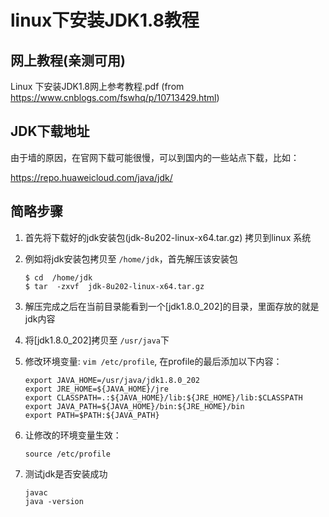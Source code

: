 # linux下安装JDK1.8教程

## 网上教程(亲测可用)

Linux 下安装JDK1.8网上参考教程.pdf (from https://www.cnblogs.com/fswhq/p/10713429.html)



## JDK下载地址

由于墙的原因，在官网下载可能很慢，可以到国内的一些站点下载，比如：

https://repo.huaweicloud.com/java/jdk/



## 简略步骤

1. 首先将下载好的jdk安装包(jdk-8u202-linux-x64.tar.gz) 拷贝到linux 系统

2. 例如将jdk安装包拷贝至 `/home/jdk`，首先解压该安装包

   ```
   $ cd  /home/jdk
   $ tar  -zxvf  jdk-8u202-linux-x64.tar.gz
   ```

3. 解压完成之后在当前目录能看到一个[jdk1.8.0_202]的目录，里面存放的就是jdk内容

4. 将[jdk1.8.0_202]拷贝至 `/usr/java`下

5. 修改环境变量: `vim /etc/profile`, 在profile的最后添加以下内容：

   ```
   export JAVA_HOME=/usr/java/jdk1.8.0_202
   export JRE_HOME=${JAVA_HOME}/jre
   export CLASSPATH=.:${JAVA_HOME}/lib:${JRE_HOME}/lib:$CLASSPATH
   export JAVA_PATH=${JAVA_HOME}/bin:${JRE_HOME}/bin
   export PATH=$PATH:${JAVA_PATH}
   ```

6. 让修改的环境变量生效：

   ```
   source /etc/profile
   ```

7. 测试jdk是否安装成功

   ```
   javac
   java -version
   ```

   

   

   

   


